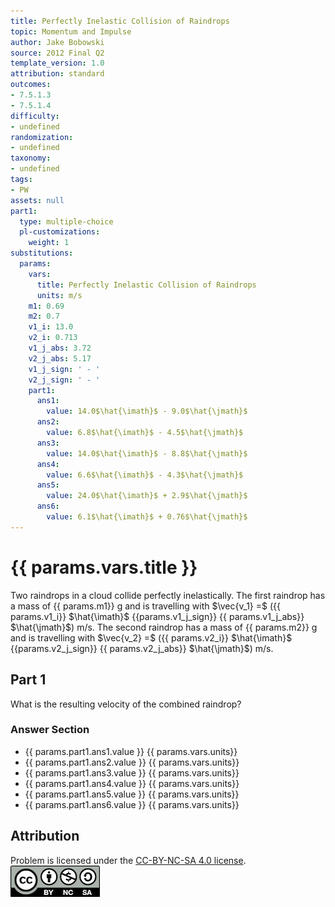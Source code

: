 ```yaml
---
title: Perfectly Inelastic Collision of Raindrops
topic: Momentum and Impulse
author: Jake Bobowski
source: 2012 Final Q2
template_version: 1.0
attribution: standard
outcomes:
- 7.5.1.3
- 7.5.1.4
difficulty:
- undefined
randomization:
- undefined
taxonomy:
- undefined
tags:
- PW
assets: null
part1:
  type: multiple-choice
  pl-customizations:
    weight: 1
substitutions:
  params:
    vars:
      title: Perfectly Inelastic Collision of Raindrops
      units: m/s
    m1: 0.69
    m2: 0.7
    v1_i: 13.0
    v2_i: 0.713
    v1_j_abs: 3.72
    v2_j_abs: 5.17
    v1_j_sign: ' - '
    v2_j_sign: ' - '
    part1:
      ans1:
        value: 14.0$\hat{\imath}$ - 9.0$\hat{\jmath}$
      ans2:
        value: 6.8$\hat{\imath}$ - 4.5$\hat{\jmath}$
      ans3:
        value: 14.0$\hat{\imath}$ - 8.8$\hat{\jmath}$
      ans4:
        value: 6.6$\hat{\imath}$ - 4.3$\hat{\jmath}$
      ans5:
        value: 24.0$\hat{\imath}$ + 2.9$\hat{\jmath}$
      ans6:
        value: 6.1$\hat{\imath}$ + 0.76$\hat{\jmath}$
---
```

# {{ params.vars.title }}
Two raindrops in a cloud collide perfectly inelastically. The first raindrop has a mass of {{ params.m1}} g and is travelling with $\vec{v_1} =$ ({{ params.v1_i}} $\hat{\imath}$ {{params.v1_j_sign}} {{ params.v1_j_abs}} $\hat{\jmath}$) m/s.
The second raindrop has a mass of {{ params.m2}} g and is travelling with $\vec{v_2} =$ ({{ params.v2_i}} $\hat{\imath}$ {{params.v2_j_sign}} {{ params.v2_j_abs}} $\hat{\jmath}$) m/s.

## Part 1

What is the resulting velocity of the combined raindrop?

### Answer Section

- {{ params.part1.ans1.value }} {{ params.vars.units}}
- {{ params.part1.ans2.value }} {{ params.vars.units}}
- {{ params.part1.ans3.value }} {{ params.vars.units}}
- {{ params.part1.ans4.value }} {{ params.vars.units}}
- {{ params.part1.ans5.value }} {{ params.vars.units}}
- {{ params.part1.ans6.value }} {{ params.vars.units}}

## Attribution

Problem is licensed under the [CC-BY-NC-SA 4.0 license](https://creativecommons.org/licenses/by-nc-sa/4.0/).<br> ![The Creative Commons 4.0 license requiring attribution-BY, non-commercial-NC, and share-alike-SA license.](https://raw.githubusercontent.com/firasm/bits/master/by-nc-sa.png)